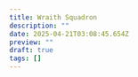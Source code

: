 ```yaml
---
title: Wraith Squadron
description: ""
date: 2025-04-21T03:08:45.654Z
preview: ""
draft: true
tags: []
---
```

